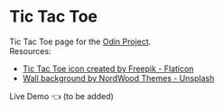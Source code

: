 # Tic Tac Toe
Tic Tac Toe page for the [Odin Project](https://www.theodinproject.com/lessons/node-path-javascript-tic-tac-toe).<br />
Resources:
* [Tic Tac Toe icon created by Freepik - Flaticon](https://www.flaticon.com/free-icons/tic-tac-toe)
* [Wall background by NordWood Themes - Unsplash](https://unsplash.com/@nordwood?utm_source=unsplash&utm_medium=referral&utm_content=creditCopyText)

Live Demo :point_left: (to be added)